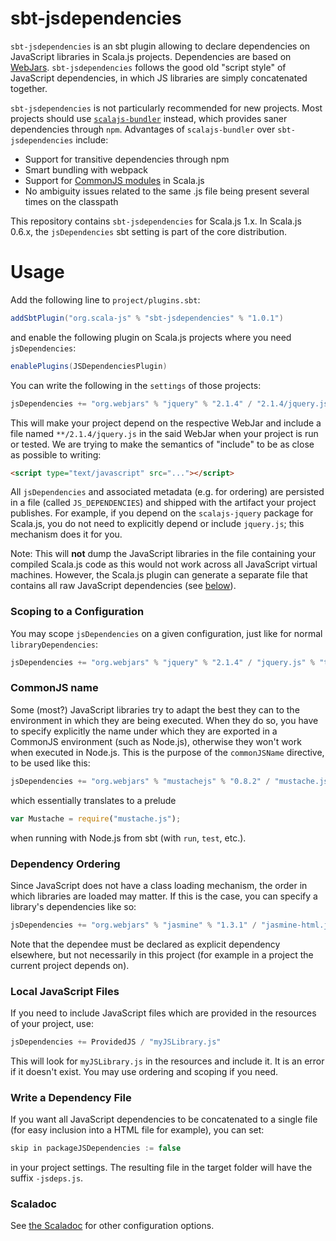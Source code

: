 # sbt-jsdependencies

`sbt-jsdependencies` is an sbt plugin allowing to declare dependencies on JavaScript libraries in Scala.js projects.
Dependencies are based on [WebJars](http://www.webjars.org/).
`sbt-jsdependencies` follows the good old "script style" of JavaScript dependencies, in which JS libraries are simply concatenated together.

`sbt-jsdependencies` is not particularly recommended for new projects.
Most projects should use [`scalajs-bundler`](https://scalacenter.github.io/scalajs-bundler/) instead, which provides saner dependencies through `npm`.
Advantages of `scalajs-bundler` over `sbt-jsdependencies` include:

* Support for transitive dependencies through npm
* Smart bundling with webpack
* Support for [CommonJS modules](https://www.scala-js.org/doc/project/module.html) in Scala.js
* No ambiguity issues related to the same .js file being present several times on the classpath

This repository contains `sbt-jsdependencies` for Scala.js 1.x. In Scala.js
0.6.x, the `jsDependencies` sbt setting is part of the core distribution.

# Usage

Add the following line to `project/plugins.sbt`:

```scala
addSbtPlugin("org.scala-js" % "sbt-jsdependencies" % "1.0.1")
```

and enable the following plugin on Scala.js projects where you need `jsDependencies`:

```scala
enablePlugins(JSDependenciesPlugin)
```

You can write the following in the `settings` of those projects:

```scala
jsDependencies += "org.webjars" % "jquery" % "2.1.4" / "2.1.4/jquery.js"
```

This will make your project depend on the respective WebJar and include a file named `**/2.1.4/jquery.js` in the said WebJar when your project is run or tested.
We are trying to make the semantics of "include" to be as close as possible to writing:

```html
<script type="text/javascript" src="..."></script>
```

All `jsDependencies` and associated metadata (e.g. for ordering) are persisted in a file (called `JS_DEPENDENCIES`) and shipped with the artifact your project publishes.
For example, if you depend on the `scalajs-jquery` package for Scala.js, you do not need to explicitly depend or include `jquery.js`; this mechanism does it for you.

Note: This will **not** dump the JavaScript libraries in the file containing your compiled Scala.js code as this would not work across all JavaScript virtual machines.
However, the Scala.js plugin can generate a separate file that contains all raw JavaScript dependencies (see [below](#packageJSDependencies)).

### Scoping to a Configuration

You may scope `jsDependencies` on a given configuration, just like for normal `libraryDependencies`:

```scala
jsDependencies += "org.webjars" % "jquery" % "2.1.4" / "jquery.js" % "test"
```

### CommonJS name

Some (most?) JavaScript libraries try to adapt the best they can to the environment in which they are being executed.
When they do so, you have to specify explicitly the name under which they are exported in a CommonJS environment (such as Node.js), otherwise they won't work when executed in Node.js.
This is the purpose of the `commonJSName` directive, to be used like this:

```scala
jsDependencies += "org.webjars" % "mustachejs" % "0.8.2" / "mustache.js" commonJSName "Mustache"
```

which essentially translates to a prelude

```javascript
var Mustache = require("mustache.js");
```

when running with Node.js from sbt (with `run`, `test`, etc.).

### Dependency Ordering

Since JavaScript does not have a class loading mechanism, the order in which libraries are loaded may matter.
If this is the case, you can specify a library's dependencies like so:

```scala
jsDependencies += "org.webjars" % "jasmine" % "1.3.1" / "jasmine-html.js" dependsOn "jasmine.js"
```

Note that the dependee must be declared as explicit dependency elsewhere, but not necessarily in this project (for example in a project the current project depends on).

### Local JavaScript Files

If you need to include JavaScript files which are provided in the resources of your project, use:

```scala
jsDependencies += ProvidedJS / "myJSLibrary.js"
```

This will look for `myJSLibrary.js` in the resources and include it.
It is an error if it doesn't exist.
You may use ordering and scoping if you need.

### Write a Dependency File

If you want all JavaScript dependencies to be concatenated to a single file (for easy inclusion into a HTML file for example), you can set:

```scala
skip in packageJSDependencies := false
```

in your project settings. The resulting file in the target folder will have the suffix `-jsdeps.js`.

### Scaladoc

See [the Scaladoc](https://javadoc.io/doc/org.scala-js/jsdependencies-core_2.13/latest/org/scalajs/jsdependencies/core/index.html) for other configuration options.
